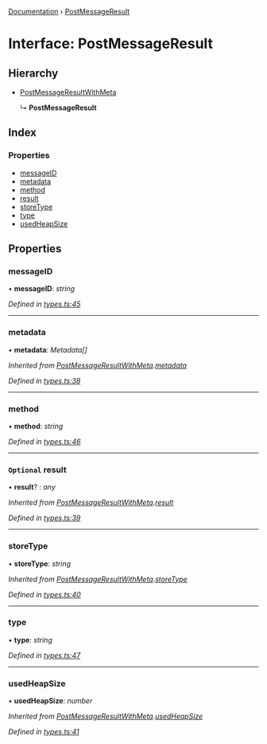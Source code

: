 [Documentation](../README.md) › [PostMessageResult](postmessageresult.md)

# Interface: PostMessageResult

## Hierarchy

* [PostMessageResultWithMeta](postmessageresultwithmeta.md)

  ↳ **PostMessageResult**

## Index

### Properties

* [messageID](postmessageresult.md#messageid)
* [metadata](postmessageresult.md#metadata)
* [method](postmessageresult.md#method)
* [result](postmessageresult.md#optional-result)
* [storeType](postmessageresult.md#storetype)
* [type](postmessageresult.md#type)
* [usedHeapSize](postmessageresult.md#usedheapsize)

## Properties

###  messageID

• **messageID**: *string*

*Defined in [types.ts:45](https://github.com/badbatch/cachemap/blob/ca43a4d/packages/core-worker/src/types.ts#L45)*

___

###  metadata

• **metadata**: *Metadata[]*

*Inherited from [PostMessageResultWithMeta](postmessageresultwithmeta.md).[metadata](postmessageresultwithmeta.md#metadata)*

*Defined in [types.ts:38](https://github.com/badbatch/cachemap/blob/ca43a4d/packages/core-worker/src/types.ts#L38)*

___

###  method

• **method**: *string*

*Defined in [types.ts:46](https://github.com/badbatch/cachemap/blob/ca43a4d/packages/core-worker/src/types.ts#L46)*

___

### `Optional` result

• **result**? : *any*

*Inherited from [PostMessageResultWithMeta](postmessageresultwithmeta.md).[result](postmessageresultwithmeta.md#optional-result)*

*Defined in [types.ts:39](https://github.com/badbatch/cachemap/blob/ca43a4d/packages/core-worker/src/types.ts#L39)*

___

###  storeType

• **storeType**: *string*

*Inherited from [PostMessageResultWithMeta](postmessageresultwithmeta.md).[storeType](postmessageresultwithmeta.md#storetype)*

*Defined in [types.ts:40](https://github.com/badbatch/cachemap/blob/ca43a4d/packages/core-worker/src/types.ts#L40)*

___

###  type

• **type**: *string*

*Defined in [types.ts:47](https://github.com/badbatch/cachemap/blob/ca43a4d/packages/core-worker/src/types.ts#L47)*

___

###  usedHeapSize

• **usedHeapSize**: *number*

*Inherited from [PostMessageResultWithMeta](postmessageresultwithmeta.md).[usedHeapSize](postmessageresultwithmeta.md#usedheapsize)*

*Defined in [types.ts:41](https://github.com/badbatch/cachemap/blob/ca43a4d/packages/core-worker/src/types.ts#L41)*
